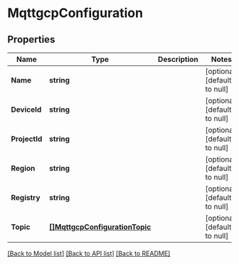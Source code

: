 # MqttgcpConfiguration

## Properties
Name | Type | Description | Notes
------------ | ------------- | ------------- | -------------
**Name** | **string** |  | [optional] [default to null]
**DeviceId** | **string** |  | [optional] [default to null]
**ProjectId** | **string** |  | [optional] [default to null]
**Region** | **string** |  | [optional] [default to null]
**Registry** | **string** |  | [optional] [default to null]
**Topic** | [**[]MqttgcpConfigurationTopic**](MQTTGCPConfiguration_topic.md) |  | [optional] [default to null]

[[Back to Model list]](../README.md#documentation-for-models) [[Back to API list]](../README.md#documentation-for-api-endpoints) [[Back to README]](../README.md)

